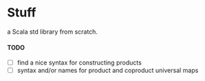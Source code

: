 # Stuff

a Scala std library from scratch.

#### TODO

- [ ] find a nice syntax for constructing products
- [ ] syntax and/or names for product and coproduct universal maps
